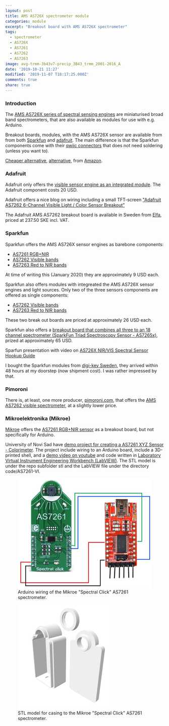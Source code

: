 ```yaml
---
layout: post
title: AMS AS726X spectrometer module
categories: module
excerpt: "Breakout board with AMS AS726X spectrometer"
tags:
  - spectrometer
  - AS726X
  - AS7261
  - AS7262
  - AS7263
image: avg-trmm-3b43v7-precip_3B43_trmm_2001-2016_A
date: '2019-10-21 11:27'
modified: '2019-11-07 T18:17:25.000Z'
comments: true
share: true
---
```


### Introduction

The [AMS AS726X series of spectral sensing engines](https://ams.com/AS7261) are miniaturised broad band spectrometers, that are also available as modules for use with e.g. Arduino.

Breakout boards, modules, with the AMS AS726X sensor are available from from both [Sparkfun](../../components/components-sparkfun-spectrometer/) and [adafruit](../../components/components-adafruit/). The main difference is that the Sparkfun components come with their [qwiic connectors](https://www.sparkfun.com/qwiic) that does not need soldering (unless you want to).

[Cheaper alternative](https://www.ebay.co.uk/itm/143307220364), [alternative](https://shop.pimoroni.com/products/as7262-6-channel-spectral-sensor-spectrometer-breakout), from [Amazon](https://www.amazon.co.uk/AS7262-6-channel-Spectral-Spectrometer-Breakout/dp/B07RCGKNPQ).

### Adafruit

Adafruit only offers the [visible sensor engine as an integrated module](https://www.adafruit.com/product/3779). The Adafruit component costs 20 USD.

Adafruit offers a nice blog on wiring including a small TFT-screen ["Adafruit AS7262 6-Channel Visible Light / Color Sensor Breakout"](https://blog.adafruit.com/2018/03/29/new-product-adafruit-as7262-6-channel-visible-light-color-sensor-breakout/)

The Adafruit AMS AS7262 breakout board is available in Sweden from [Elfa](https://www.elfa.se/sv/as7262-koppling-till-sensor-foer-synligt-ljus-och-faerg-3v-adafruit-3779/p/30139177?channel=b2c&price_gs=237.5&wt_mc=se.cse.gshop.sv.-&source=googleps&ext_cid=shgooaqsesv-blcss&kw=%7Bkeyword%7D&&gclid=Cj0KCQiA-4nuBRCnARIsAHwyuPqSPZTEjfoprswfdB8c7i0HC-y9g0DKSvoAV360DCei4QqBRgstdysaAlipEALw_wcB), priced at 237.50 SKE incl. VAT.

### Sparkfun

Sparkfun offers the AMS AS726X sensor engines as barebone components:

- [AS7261 RGB+NIR](https://www.sparkfun.com/products/15490)
- [AS7262 Visible bands](https://www.sparkfun.com/products/15491)
- [AS7263 Red to NIR bands](https://www.sparkfun.com/products/15492)

At time of writing this (January 2020) they are approximately 9 USD each.

Sparkfun also offers modules with integreated the AMS AS726X sensor engines and light sources. Only two of the three sensors components are offered as single components:

- [AS7262 Visible bands](https://www.sparkfun.com/products/14347)
- [AS7263 Red to NIR bands](https://www.sparkfun.com/products/14351)

These two break out boards are priced at approximately 26 USD each.

Sparkfun also offers a [breakout board that combines all three to an 18 channel spectrometer (SparkFun Triad Spectroscopy Sensor - AS7265x)](https://www.sparkfun.com/products/15050), prized at approximately 65 USD.

Sparfun presentation with video on
[AS726X NIR/VIS Spectral Sensor Hookup Guide](https://learn.sparkfun.com/tutorials/as726x-nirvi?_ga=2.211969364.15411215.1573062302-739318782.1573062302)

I bought the Sparkfun modules from [digi-key Sweden](https://www.digikey.se), they arrived within 48 hours at my doorstep (now shipment cost). I was rather impressed by that.

### Pimoroni

There is, at least, one more producer, [pimoroni.com](https://pimoroni.com), that offers the [AMS AS7262 visible spectrometer](https://shop.pimoroni.com/products/as7262-6-channel-spectral-sensor-spectrometer-breakout), at a slightly lower price.

### Mikroelektronika (Mikroe)

[Mikroe](https://www.mikroe.com) offers the [AS7261 RGB+NIR sensor](https://www.mikroe.com/spectral-click) as a breakout board, but not specifically for Arduino.

University of Novi Sad have [demo project for creating a AS7261 XYZ Sensor - Colorimeter](https://www.optolab.ftn.uns.ac.rs/index.php/education/project-base/252-as7261-xyz-sensor-colorimeter). The project include wiring to an Arduino board, include a 3D-printed shell, and a [demo video on youtube](https://www.youtube.com/watch?v=f3F8kJKQuLE) and code written in [Laboratory Virtual Instrument Engineering Workbench (LabVIEW)](https://en.wikipedia.org/wiki/LabVIEW). The STL model is under the repo subfolder <span class='file'>stl</span> and the LabVIEW file under the directory <span class='file'>code/AS7261-VI</span>.

<figure>
<img src="../../images/AS7261-spectral-click-arduno.jpg">
<figcaption> Arduino wiring of the Mikroe "Spectral Click" AS7261 spectrometer.
</figcaption>
</figure>

<figure>
<img src="../../images/AS7261-spectral-click-stl.png">
<figcaption> STL model for casing to the Mikroe "Spectral Click" AS7261 spectrometer.
</figcaption>
</figure>
